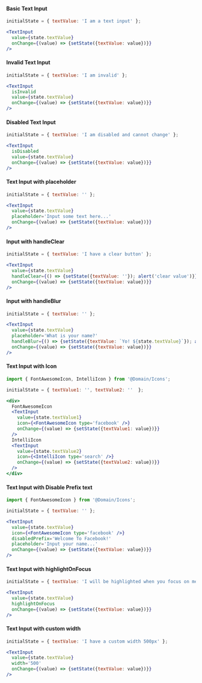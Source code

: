 #### Basic Text Input

```jsx
initialState = { textValue: 'I am a text input' };

<TextInput
  value={state.textValue}
  onChange={(value) => {setState({textValue: value})}}
/>
```

#### Invalid Text Input

```jsx
initialState = { textValue: 'I am invalid' };

<TextInput
  isInvalid
  value={state.textValue}
  onChange={(value) => {setState({textValue: value})}}
/>
```

#### Disabled Text Input

```jsx
initialState = { textValue: 'I am disabled and cannot change' };

<TextInput
  isDisabled
  value={state.textValue}
  onChange={(value) => {setState({textValue: value})}}
/>
```

#### Text Input with placeholder

```jsx
initialState = { textValue: '' };

<TextInput
  value={state.textValue}
  placeholder='Input some text here...'
  onChange={(value) => {setState({textValue: value})}}
/>
```

#### Input with handleClear

```jsx
initialState = { textValue: 'I have a clear button' };

<TextInput
  value={state.textValue}
  handleClear={() => {setState({textValue: ''}); alert('clear value')}} 
  onChange={(value) => {setState({textValue: value})}}
/>
```

#### Input with handleBlur

```jsx
initialState = { textValue: '' };

<TextInput
  value={state.textValue}
  placeholder='What is your name?'
  handleBlur={() => {setState({textValue: `Yo! ${state.textValue}`}); alert('blur value')}} 
  onChange={(value) => {setState({textValue: value})}}
/>
```

#### Text Input with Icon

```jsx
import { FontAwesomeIcon, IntelliIcon } from '@Domain/Icons';

initialState = { textValue1: '', textValue2: ''  };

<div>
  FontAwesomeIcon
  <TextInput
    value={state.textValue1}
    icon={<FontAwesomeIcon type='facebook' />}
    onChange={(value) => {setState({textValue1: value})}}
  />
  IntelliIcon
  <TextInput
    value={state.textValue2}
    icon={<IntelliIcon type='search' />}
    onChange={(value) => {setState({textValue2: value})}}
  />
</div>
```

#### Text Input with Disable Prefix text

```jsx
import { FontAwesomeIcon } from '@Domain/Icons';

initialState = { textValue: '' };

<TextInput
  value={state.textValue}
  icon={<FontAwesomeIcon type='facebook' />}
  disabledPrefix='Welcome To Facebook!' 
  placeholder='Input your name...'
  onChange={(value) => {setState({textValue: value})}}
/>
```

#### Text Input with highlightOnFocus

```jsx
initialState = { textValue: 'I will be highlighted when you focus on me' };

<TextInput
  value={state.textValue}
  highlightOnFocus
  onChange={(value) => {setState({textValue: value})}}
/>
```

#### Text Input with custom width

```jsx
initialState = { textValue: 'I have a custom width 500px' };

<TextInput
  value={state.textValue}
  width='500'
  onChange={(value) => {setState({textValue: value})}}
/>
```

